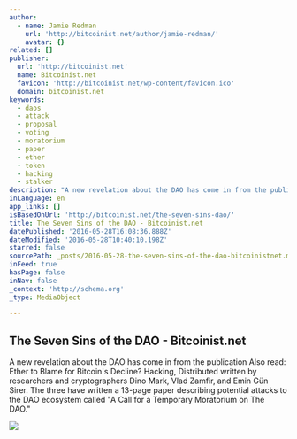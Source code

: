 ```yaml
---
author:
  - name: Jamie Redman
    url: 'http://bitcoinist.net/author/jamie-redman/'
    avatar: {}
related: []
publisher:
  url: 'http://bitcoinist.net'
  name: Bitcoinist.net
  favicon: 'http://bitcoinist.net/wp-content/favicon.ico'
  domain: bitcoinist.net
keywords:
  - daos
  - attack
  - proposal
  - voting
  - moratorium
  - paper
  - ether
  - token
  - hacking
  - stalker
description: "A new revelation about the DAO has come in from the publication Also read: Ether to Blame for Bitcoin's Decline? Hacking, Distributed written by researchers and cryptographers Dino Mark, Vlad Zamfir, and Emin Gün Sirer. The three have written a 13-page paper describing potential attacks to the DAO ecosystem called \"A Call for a Temporary Moratorium on The DAO.\""
inLanguage: en
app_links: []
isBasedOnUrl: 'http://bitcoinist.net/the-seven-sins-dao/'
title: The Seven Sins of the DAO - Bitcoinist.net
datePublished: '2016-05-28T16:08:36.888Z'
dateModified: '2016-05-28T10:40:10.198Z'
starred: false
sourcePath: _posts/2016-05-28-the-seven-sins-of-the-dao-bitcoinistnet.md
inFeed: true
hasPage: false
inNav: false
_context: 'http://schema.org'
_type: MediaObject

---
```

<article style=""><h1>The Seven Sins of the DAO - Bitcoinist.net</h1><p>A new revelation about the DAO has come in from the publication Also read: Ether to Blame for Bitcoin's Decline? Hacking, Distributed written by researchers and cryptographers Dino Mark, Vlad Zamfir, and Emin Gün Sirer. The three have written a 13-page paper describing potential attacks to the DAO ecosystem called "A Call for a Temporary Moratorium on The DAO."</p><img src="http://bitcoinist.net/wp-content/uploads/2016/05/The-Seven-Sins-of-the-DAO-.jpg" /></article>
